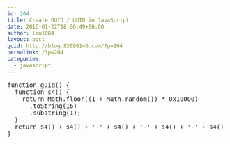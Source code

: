 ```yaml
---
id: 204
title: Create GUID / UUID in JavaScript
date: 2016-01-22T18:06:49+00:00
author: liu1084
layout: post
guid: http://blog.83096146.com/?p=204
permalink: /?p=204
categories:
  - javascript
---
```

<pre>function guid() {
  function s4() {
    return Math.floor((1 + Math.random()) * 0x10000)
      .toString(16)
      .substring(1);
  }
  return s4() + s4() + '-' + s4() + '-' + s4() + '-' + s4() + '-' + s4() + s4() + s4();
}
</pre>
